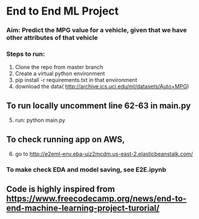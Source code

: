 # End to End ML Project
### Aim: Predict the MPG value for a vehicle, given that we have other attributes of that vehicle

### Steps to run:
1) Clone the repo from master branch
2) Create a virtual python environment
3) pip install -r requirements.txt in that environment
4) download the data( http://archive.ics.uci.edu/ml/datasets/Auto+MPG)
## To run locally uncomment line 62-63 in main.py
5) run: python main.py

## To check running app on AWS, 
6) go to http://e2eml-env.eba-uiz2mcdm.us-east-2.elasticbeanstalk.com/

### To make check EDA and model saving, see E2E.ipynb

## Code is highly inspired from https://www.freecodecamp.org/news/end-to-end-machine-learning-project-turorial/
